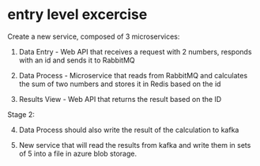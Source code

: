 # entry level excercise

Create a new service, composed of 3 microservices:

  1. Data Entry - Web API that receives a request with 2 numbers, responds with an id and sends it to RabbitMQ

  2. Data Process - Microservice that reads from RabbitMQ and calculates the sum of two numbers and stores it in Redis based on the id

  3. Results View - Web API that returns the result based on the ID

Stage 2:

  4. Data Process should also write the result of the calculation to kafka

  5. New service that will read the results from kafka and write them in sets of 5 into a file in azure blob storage.
